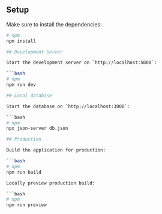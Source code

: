 ## Setup

Make sure to install the dependencies:

```bash
# npm
npm install

## Development Server

Start the development server on `http://localhost:5000`:

```bash
# npm
npm run dev

## Local database

Start the database on `http://localhost:3000`:

```bash
# npm
npx json-server db.json

## Production

Build the application for production:

```bash
# npm
npm run build

Locally preview production build:

```bash
# npm
npm run preview
```
